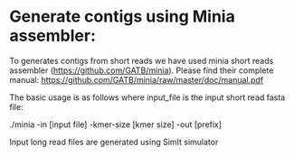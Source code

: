 # Generate contigs using Minia assembler:

To generates contigs from short reads we have used minia short reads assembler (https://github.com/GATB/minia).
Please find their complete manual: https://github.com/GATB/minia/raw/master/doc/manual.pdf

The basic usage is as follows where input_file is the input short read fasta file:

./minia -in [input file] -kmer-size [kmer size] -out [prefix]


Input long read files are generated using SimIt simulator
